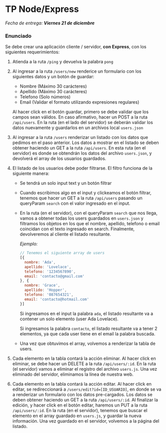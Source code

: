 # TP Node/Express

_Fecha de entrega: **Viernes 21 de diciembre**_

### Enunciado

Se debe crear una aplicación cliente / servidor, __con Express__, con los siguientes requerimientos:

1. Atienda a la ruta `/ping` y devuelva la palabra `pong`
2.  Al ingresar a la ruta `/users/new` renderice un formulario con los siguientes datos y un botón de guardar:
    * Nombre (Máximo 30 carácteres)
    * Apellido (Máximo 30 carácteres)
    * Telefono (Solo números)
    * Email (Validar el formato utilizando expresiones regulares)

    Al hacer click en el botón guardar, primero se debe validar que los campos sean válidos. En caso afirmativo, hacer un POST a la ruta `/api/users`. En la ruta (en el lado del servidor) se deberán validar los datos nuevamente y guardarlos en un archivos local `users.json`
3. Al ingresar a la ruta `/users` renderizar un listado con los datos que pedimos en el paso anterior. Los datos a mostrar en el listado se deben obtener haciendo un GET a la ruta `/api/users`. En esta ruta (en el servidor) es donde se obtendrán los datos del archivo `users.json`, y devolverá el array de los usuarios guardados.
4. El listado de los usuarios debe poder filtrarse. El filtro funciona de la siguiente manera:
    * Se tendrá un solo input text y un botón filtrar
    * Cuando escribimos algo en el input y clickeamos el botón filtrar, tenemos que hacer un GET a la ruta `/api/users` pasando un queryParam `search` con el valor ingresado en el input.
    * En la ruta (en el servidor), con el queryParam `search` que nos llega, vamos a obtener todas los users guardados en `users.json` y filtramos los objetos en los que el nombre, apellido, telefono o email coincidan con el texto ingresado en search. Finalmente, devolveremos al cliente el listado resultante.

      *Ejemplo:*
      ```js
      // Tenemos el siguiente array de users
      [{
        nombre: 'Ada',
        apellido: 'Lovelace',
        telefono: '1234567890',
        email: 'contacto@gmail.com'
      }, {
        nombre: 'Grace',
        apellido: 'Hopper',
        telefono: '087654321',
        email: 'contacto@hotmail.com'
      }]
      ```
      Si ingresamos en el input la palabra `ada`, el listado resultante va a contener un solo elemento (user Ada Lovelace).

      Si ingresamos la palabra `contacto`, el listado resultante va a tener 2 elementos, ya que cada user tiene en el email la palabra buscada.
    * Una vez que obtuvimos el array, volvemos a renderizar la tabla de users.
5. Cada elemento en la tabla contará la acción eliminar. Al hacer click en eliminar, se debe hacer un DELETE a la ruta `/api/users/:id`. En la ruta (el servidor) vamos a eliminar el registro del archivo `users.js`. Una vez eliminado del servidor, eliminamos la línea de nuestra web.
5. Cada elemento en la tabla contará la acción editar. Al hacer click en editar, se redireccionará a `/users/edit?id=[ID_USUARIO]`, en donde se va a renderizar un formulario con los datos pre-cargados. Los datos se deben obtener haciendo un GET a la ruta `/api/users/:id`. Al finalizar la edición, y hacer click en el botón editar, haremos un PUT a la ruta `/api/users/:id`. En la ruta (en el servidor), tenemos que buscar el elemento en el array guardado en `users.js`, y guardar la nueva información. Una vez guardado en el servidor, volvemos a la página del listado.